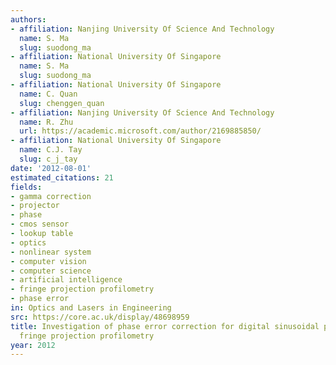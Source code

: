 ```yaml
---
authors:
- affiliation: Nanjing University Of Science And Technology
  name: S. Ma
  slug: suodong_ma
- affiliation: National University Of Singapore
  name: S. Ma
  slug: suodong_ma
- affiliation: National University Of Singapore
  name: C. Quan
  slug: chenggen_quan
- affiliation: Nanjing University Of Science And Technology
  name: R. Zhu
  url: https://academic.microsoft.com/author/2169885850/
- affiliation: National University Of Singapore
  name: C.J. Tay
  slug: c_j_tay
date: '2012-08-01'
estimated_citations: 21
fields:
- gamma correction
- projector
- phase
- cmos sensor
- lookup table
- optics
- nonlinear system
- computer vision
- computer science
- artificial intelligence
- fringe projection profilometry
- phase error
in: Optics and Lasers in Engineering
src: https://core.ac.uk/display/48698959
title: Investigation of phase error correction for digital sinusoidal phase-shifting
  fringe projection profilometry
year: 2012
---
```

